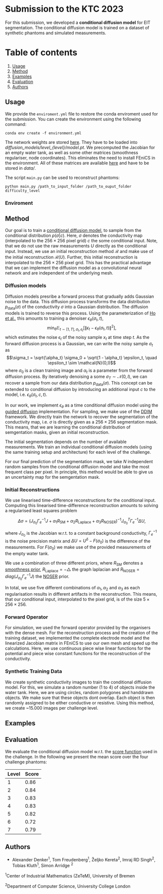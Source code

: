 # Submission to the KTC 2023

For this submission, we developed a **conditional diffusion model** for EIT segmentation. The conditional diffusion model is trained on a dataset of synthetic phantoms and simulated measurements.

# Table of contents 
1. [Usage](#usage)
2. [Method](#method)
3. [Examples](#examples)
4. [Evaluation](#evaluation)
5. [Authors](#authors)

## Usage

We provide the `enviroment.yml` file to restore the conda enviroment used for the submission. You can create the environment using the following command:

```
conda env create -f environment.yml
```

The network weights are stored [here](https://seafile.zfn.uni-bremen.de/d/59c291e4bf7d4064a1be/). They have to be loaded into *diffusion_models/level_{level}/model.pt*.
 We precomputed the Jacobian for an empty water tank, as well as some other matrices (smoothness regulariser, node coordinates). This eliminates the need to install FEniCS in the environment. All of these matrices are available [here](https://seafile.zfn.uni-bremen.de/d/9108bc95b2e84cd285f8/) and have to be stored in *data/*.


The script `main.py` can be used to reconstruct phantoms: 

```
python main.py /path_to_input_folder /path_to_ouput_folder difficulty_level
```

### Enviroment

## Method

Our goal is to train a [conditional diffusion model](https://arxiv.org/abs/2111.13606), to sample from the conditional distribution $p(\sigma|c)$. Here, $\sigma$ denotes the conductivity map (interpolated to the $256 \times 256$ pixel grid) $c$ the some conditional input. Note, that we do not use the raw measurements $U$ directly as the conditional input. Instead, we use an initial reconstruction method $\mathcal{R}$ and make use of the initial reconstruction $\mathcal{R}(U)$. Further, this initial reconstruction is interpolated to the $256 \times 256$ pixel grid. This has the practical advantage that we can implement the diffusion model as a convolutional neural network and are independent of the underlying mesh. 

### Diffusion models

Diffusion models presribe a forward process that gradually adds Gaussian noise to the data. This diffusion process transforms the data distribution $p_\text{data}(\sigma)$ of the conductivity $\sigma$ into a Gaussian distribution. The diffusion models is trained to reverse this process. Using the parameterization of [Ho et al.](https://arxiv.org/pdf/2006.11239.pdf), this amounts to training a denoiser $\epsilon_\theta(\sigma_t, t)$,
$$ \min_\theta \mathbb{E}_{t \sim [1,T], \sigma_t, \epsilon_t}[ \| \epsilon_t - \epsilon_\theta(\sigma_t, t) \|^2], $$
which estimates the noise $\epsilon_t$ of the noisy sample $x_t$ at time step $t$. As the forward diffusion process is a Gaussian, we can write the noisy sample $\sigma_t$ as 
$$\sigma_t = \sqrt{\alpha_t} \sigma_0 + \sqrt{1 - \alpha_t} \epsilon_t, \quad \epsilon_t \sim \mathcal{N}(0,I)$$
where $\sigma_0$ is a clean training image and $\alpha_t$ is a parameter from the forward diffusion process. By iteratively denoising a some $\sigma_T \sim \mathcal{N}(0,I)$, we can recover a sample from our data distribution $p_\text{data}(\sigma)$. This concept can be extended to conditional diffusion by introducing an additional input $c$ to the model, i.e. $\epsilon_\theta(\sigma_t,c, t)$.  

In our work, we implement $\epsilon_\theta$ as a time conditional diffusion model using the [guided diffusion](https://github.com/openai/guided-diffusion/tree/main) implementation. For sampling, we make use of the [DDIM](https://arxiv.org/pdf/2010.02502.pdf) framework. We directly train the network to recover the segmentation of the conductivity map, i.e. $\sigma$ is directly given as a $256 \times 256$ segmentation mask. This means, that we are learning the conditional distribution of semgentation masks, given an initial reconstruction. 

The initial segmentation depends on the number of available measurements. We train an individual conditional diffusion models (using the same training setup and architecture) for each level of the challenge. 

For our final prediction of the segmentation mask, we take $N$ independent random samples from the conditional diffusion model and take the most frequent class per pixel. In principle, this method would be able to give us an uncertainty map for the semgentation mask. 


### Initial Reconstructions

We use linearised time-difference reconstructions for the conditional input. Computing this linearised time-difference reconstruction amounts to solving a regularised least squares problem

$$ \Delta \sigma = (J_{\sigma_0} \Gamma_e^{-1} J + \alpha_1 R_\text{SM} + \alpha_2 R_\text{Laplace} + \alpha_3 R_\text{NOSER})^{-1} J_{\sigma_0}^T \Gamma_e^{-1} \Delta U, $$

where $J_{\sigma_0}$ is the Jacobian w.r.t. to a constant background conductivity, $\Gamma_e^{-1}$ is the noise precision matrix and $\Delta U = U^\delta - F(\sigma_0)$ is the difference of the measurements. For $F(\sigma_0)$ we make use of the provided measurements of the empty water tank. 

We use a combination of three different priors, where $R_\text{SM}$ denotes a [smoothness prior](https://www.fips.fi/KTC2023_Instructions_v3_Oct12.pdf), $R_\text{Laplace}= - \bigtriangleup$ the graph laplacian and $R_\text{NOSER} = diag(J_{\sigma_0} \Gamma_e^{-1} J)$ the [NOSER](https://pubmed.ncbi.nlm.nih.gov/36909677/) prior. 

In total, we use five different combinations of $\alpha_1, \alpha_2$ and $\alpha_3$ as each regularisation results in different artifacts in the reconstruction. This means, that our conditional input, interpolated to the pixel grid, is of the size $5 \times 256 \times 256$. 

### Forward Operator 

For simulation, we used the forward operator provided by the organisers with the dense mesh. For the reconstruction process and the creation of the training dataset, we implemented the complete electrode model and the linearized Jacobian matrix in FEniCS to use our own mesh and speed up the calculations. Here, we use continuous piece wise linear functions for the potential and piece wise constant functions for the reconstruction of the conductivity. 

### Synthetic Training Data

We create synthetic conductivity images to train the conditional diffusion model. For this, we simulate a random number (1 to 4) of objects inside the water tank. Here, we are using circles, random polygones and handdrawn objects. We make sure that these objects dont overlap. Each object is then randomly assigned to be either conductive or resistive. Using this method, we create ~15.000 images per challenge level.

## Examples

## Evaluation


We evaluate the conditional diffusion model w.r.t. the [score function](https://www.fips.fi/KTC2023_Instructions_v3_Oct12.pdf) used in the challenge. In the following we present the mean score over the four challenge phantoms:


| Level         |    Score       |
|---------------|----------------|
| 1            | $0.86$       |
| 2            | $0.84$       |
| 3            | $0.83$       |
| 4            | $0.83$       |
| 5            | $0.82$       |
| 6            | $0.72$       |
| 7            | $0.79$       |


## Authors

- Alexander Denker<sup>1</sup>, Tom Freudenberg<sup>1</sup>, Željko Kereta<sup>2</sup>, Imraj RD Singh<sup>2</sup>, Tobias Kluth<sup>1</sup>, Simon Arridge <sup>2</sup>

<sup>1</sup>Center of Industrial Mathematics (ZeTeM), University of Bremen

<sup>2</sup>Department of Computer Science, University College London
